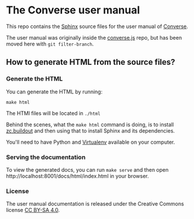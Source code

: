 # The Converse user manual

This repo contains the [Sphinx](http://sphinx-doc.org/) source files for the user manual of [Converse](http://conversejs.org/).

The user manual was originally inside the [converse.js](https://github.com/conversejs/converse.js) repo, but has been moved here with `git filter-branch`.

## How to generate HTML from the source files?

### Generate the HTML

You can generate the HTML by running:

    make html

The HTMl files will be located in `./html`

Behind the scenes, what the `make html` command is doing, is to install [zc.buildout](http://www.buildout.org/en/latest/)
and then using that to install Sphinx and its dependencies.

You'll need to have Python and [Virtualenv](https://virtualenv.pypa.io/en/latest/) available on your computer.

### Serving the documentation

To view the generated docs, you can run `make serve` and then open
http://localhost:8001/docs/html/index.html in your browser.

### License

The user manual documentation is released under the Creative Commons license [CC BY-SA 4.0](https://creativecommons.org/licenses/by-sa/4.0/legalcode#languages).

